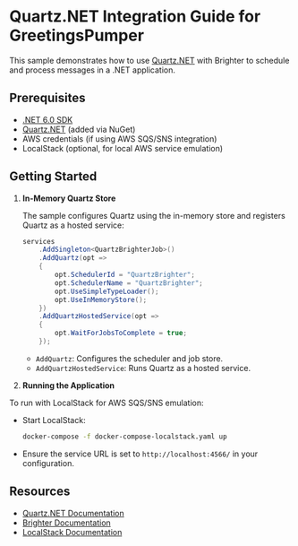 # Quartz.NET Integration Guide for GreetingsPumper

This sample demonstrates how to use [Quartz.NET](https://www.quartz-scheduler.net/) with Brighter to schedule and process messages in a .NET application.

## Prerequisites

- [.NET 6.0 SDK](https://dotnet.microsoft.com/download/dotnet/6.0)
- [Quartz.NET](https://www.nuget.org/packages/Quartz) (added via NuGet)
- AWS credentials (if using AWS SQS/SNS integration)
- LocalStack (optional, for local AWS service emulation)

## Getting Started

1. **In-Memory Quartz Store**

   The sample configures Quartz using the in-memory store and registers Quartz as a hosted service:

   ```csharp
   services
       .AddSingleton<QuartzBrighterJob>()
       .AddQuartz(opt =>
       {
           opt.SchedulerId = "QuartzBrighter";
           opt.SchedulerName = "QuartzBrighter";
           opt.UseSimpleTypeLoader();
           opt.UseInMemoryStore();
       })
       .AddQuartzHostedService(opt =>
       {
           opt.WaitForJobsToComplete = true;
       });
   ```

    - `AddQuartz`: Configures the scheduler and job store.
    - `AddQuartzHostedService`: Runs Quartz as a hosted service.

2. **Running the Application**

To run with LocalStack for AWS SQS/SNS emulation:

- Start LocalStack:

  ```sh
  docker-compose -f docker-compose-localstack.yaml up
  ```

- Ensure the service URL is set to `http://localhost:4566/` in your configuration.

## Resources

- [Quartz.NET Documentation](https://www.quartz-scheduler.net/documentation/)
- [Brighter Documentation](https://github.com/BrighterCommand/Brighter)
- [LocalStack Documentation](https://docs.localstack.cloud/)


